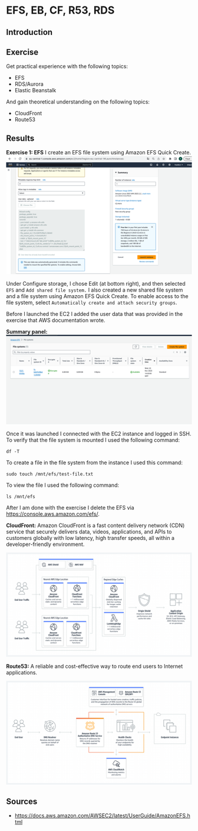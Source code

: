 # EFS, EB, CF, R53, RDS
## Introduction

## Exercise
Get practical experience with the following topics:
- EFS
- RDS/Aurora
- Elastic Beanstalk

And gain theoretical understanding on the following topics:
- CloudFront
- Route53

## Results
**Exercise 1: EFS**
I create an EFS file system using Amazon EFS Quick Create.
![PrnScr](/00_includes/04_AWS2/3_EC2_EFS.png)

Under Configure storage, I chose Edit (at bottom right), and then selected `EFS` and `Add shared file system.`
I also created a new shared file system and a file system using Amazon EFS Quick Create.
To enable access to the file system, select `Automatically create and attach security groups`.

Before I launched the EC2 I added the user data that was provided in the exercise that AWS documentation wrote. 

**Summary panel:**
![PrnScr](/00_includes/04_AWS2/4_EFS.png)


Once it was launched I connected with the EC2 instance and logged in SSH.
To verify that the file system is mounted I used the following command: 
```
df -T
```

To create a file in the file system from the instance I used this command:

```
sudo touch /mnt/efs/test-file.txt
```

To view the file I used the following command:
```
ls /mnt/efs
```
After I am done with the exercise I delete the EFS via https://console.aws.amazon.com/efs/. 

**CloudFront:** Amazon CloudFront is a fast content delivery network (CDN) service that securely delivers data, videos, applications, and APIs to customers globally with low latency, high transfer speeds, all within a developer-friendly environment.

![Alt text](image.png)

**Route53:** A reliable and cost-effective way to route end users to Internet applications.

![Alt text](image-1.png)

## Sources
- https://docs.aws.amazon.com/AWSEC2/latest/UserGuide/AmazonEFS.html